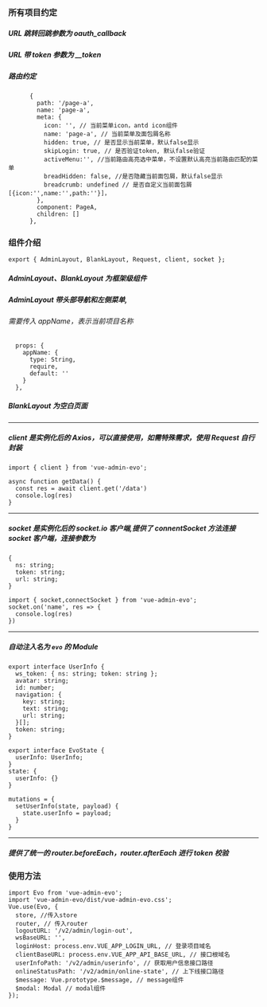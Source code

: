 ### 所有项目约定

##### URL 跳转回跳参数为 oauth_callback

##### URL 带 token 参数为 \_\_token

##### 路由约定

```
      {
        path: '/page-a',
        name: 'page-a',
        meta: {
          icon: '', // 当前菜单icon，antd icon组件
          name: 'page-a', // 当前菜单及面包屑名称
          hidden: true, // 是否显示当前菜单，默认false显示
          skipLogin: true, // 是否验证token, 默认false验证
          activeMenu:'', //当前路由高亮选中菜单，不设置默认高亮当前路由匹配的菜单
          breadHidden: false, //是否隐藏当前面包屑，默认false显示
          breadcrumb: undefined // 是否自定义当前面包屑[{icon:'',name:'',path:''}]，
        },
        component: PageA,
        children: []
      },
```

### 组件介绍

```
export { AdminLayout, BlankLayout, Request, client, socket };
```

##### AdminLayout、BlankLayout 为框架级组件

##### AdminLayout 带头部导航和左侧菜单,

###### 需要传入 appName，表示当前项目名称

```
  props: {
    appName: {
      type: String,
      require,
      default: ''
    }
  },
```

##### BlankLayout 为空白页面

---

##### client 是实例化后的 Axios，可以直接使用，如需特殊需求，使用 Request 自行封装

```
import { client } from 'vue-admin-evo';

async function getData() {
  const res = await client.get('/data')
  console.log(res)
}
```

---

##### socket 是实例化后的 socket.io 客户端,提供了 connentSocket 方法连接 socket 客户端，连接参数为

```
{
  ns: string;
  token: string;
  url: string;
}
```

```
import { socket,connectSocket } from 'vue-admin-evo';
socket.on('name', res => {
  console.log(res)
})
```

---

##### 自动注入名为 `evo` 的 Module

```
export interface UserInfo {
  ws_token: { ns: string; token: string };
  avatar: string;
  id: number;
  navigation: {
    key: string;
    text: string;
    url: string;
  }[];
  token: string;
}

export interface EvoState {
  userInfo: UserInfo;
}
state: {
  userInfo: {}
}

mutations = {
  setUserInfo(state, payload) {
    state.userInfo = payload;
  }
}
```

---

##### 提供了统一的 router.beforeEach，router.afterEach 进行 token 校验

### 使用方法

```
import Evo from 'vue-admin-evo';
import 'vue-admin-evo/dist/vue-admin-evo.css';
Vue.use(Evo, {
  store, //传入store
  router, // 传入router
  logoutURL: '/v2/admin/login-out',
  wsBaseURL: '',
  loginHost: process.env.VUE_APP_LOGIN_URL, // 登录项目域名
  clientBaseURL: process.env.VUE_APP_API_BASE_URL, // 接口根域名
  userInfoPath: '/v2/admin/userinfo', // 获取用户信息接口路径
  onlineStatusPath: '/v2/admin/online-state', // 上下线接口路径
  $message: Vue.prototype.$message, // message组件
  $modal: Modal // modal组件
});
```
